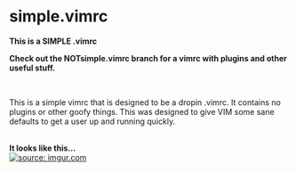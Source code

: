 # simple.vimrc
<strong>This is a SIMPLE .vimrc</strong>
<p><strong>Check out the NOTsimple.vimrc branch for a vimrc with plugins and other useful stuff.</strong></p>
<br>
<p>This is a simple vimrc that is designed to be a dropin .vimrc. It contains no plugins or other goofy things. This was designed to give VIM some sane defaults to get a user up and running quickly.</p>
<br>
<strong>It looks like this...</strong>
<br>
<a href="http://imgur.com/20Bc1fO"><img src="http://i.imgur.com/20Bc1fO.png" title="source: imgur.com" /></a>
